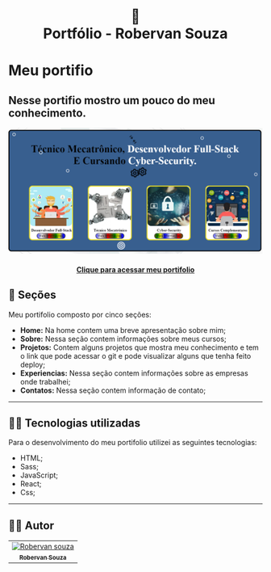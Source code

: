 
<h1 align="center" >
  📰 <br>Portfólio - Robervan Souza
</h1>

# Meu portifio
## Nesse portifio mostro um pouco do meu conhecimento.

![Resultado final do projeto](/src/assets/capa.png)
<h4 align="center"><a href="https://potifolio-robervan-souza.vercel.app/">Clique para acessar meu portifolio</a></h4>

## 📜 Seções
Meu portifolio composto por cinco seções:

- **Home:** Na home contem uma breve apresentação sobre mim;
- **Sobre:** Nessa seção contem informações sobre meus cursos;
- **Projetos:** Contem alguns projetos que mostra meu conhecimento e tem o link que pode acessar o git e pode visualizar alguns que tenha feito deploy;
- **Experiencias:** Nessa seção contem informações sobre as empresas onde trabalhei;
- **Contatos:** Nessa seção contem informação de contato;
---

## 👨‍💻 Tecnologias utilizadas

Para o desenvolvimento do meu portifolio utilizei as seguintes tecnologias:

- HTML;
- Sass;
- JavaScript;
- React;
- Css;

---
<h2 font-size: 5rem;>👨‍💻	 Autor</h2>

<table>
  <tr>
    <td align="center">
      <a href="https://github.com/RobervanSouza">
        <img src="https://avatars.githubusercontent.com/u/103292038?v=4" width="200px;" alt="Robervan souza"/><br>
        <sub>
          <b>Robervan Souza</b>
        </sub>
      </a>
    </td>
  </tr>
</table>
